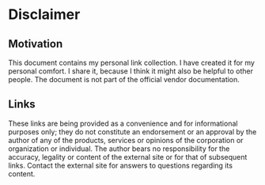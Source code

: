 
# Disclaimer

## Motivation
This document contains my personal link collection. I have created it for my personal comfort. I share it, because I think it might also be helpful to other people. The document is not part of the official vendor documentation.

## Links
These links are being provided as a convenience and for informational purposes only; they do not constitute an endorsement or an approval by the author of any of the products, services or opinions of the corporation or organization or individual. The author bears no responsibility for the accuracy, legality or content of the external site or for that of subsequent links. Contact the external site for answers to questions regarding its content.